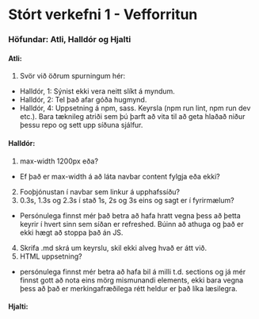 # Stórt verkefni 1 - Vefforritun
### Höfundar: Atli, Halldór og Hjalti

#### Atli:
1. Svör við öðrum spurningum hér:
  * Halldór, 1: Sýnist ekki vera neitt slíkt á myndum.
  * Halldór, 2: Tel það afar góða hugmynd.
  * Halldór, 4: Uppsetning á npm, sass. Keyrsla (npm run lint, npm run dev etc.). Bara tæknileg atriði sem þú þarft að vita til að geta hlaðað niður þessu repo og sett upp síðuna sjálfur.

#### Halldór:  
1. max-width 1200px eða? 
  * Ef það er max-width á að láta navbar content fylgja eða ekki?
2. Fooþjónustan í navbar sem linkur á upphafssíðu? 
3. 0.3s, 1.3s og 2.3s í stað 1s, 2s og 3s eins og sagt er í fyrirmælum?
  * Persónulega finnst mér það betra að hafa hratt vegna þess að þetta keyrir í hvert sinn sem síðan er refreshed. Búinn að athuga og það er ekki hægt að stoppa það án JS.
4. Skrifa .md skrá um keyrslu, skil ekki alveg hvað er átt við.
5. HTML uppsetning?
  * persónulega finnst mér betra að hafa bil á milli t.d. sections og já mér finnst gott að nota eins mörg mismunandi elements, ekki bara vegna þess að það er merkingafræðilega rétt heldur er það líka læsilegra.


#### Hjalti:
